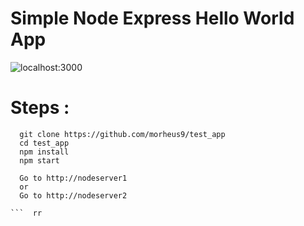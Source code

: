 # Simple Node Express Hello World App


![localhost:3000](/public/images/localhost_3000.png?raw=true "Node & Express")

# Steps :
```
  git clone https://github.com/morheus9/test_app
  cd test_app
  npm install
  npm start

  Go to http://nodeserver1
  or
  Go to http://nodeserver2

```  rr